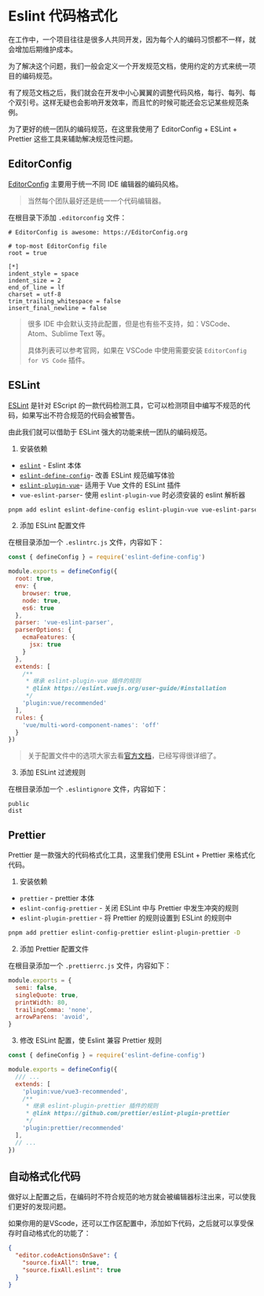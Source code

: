 # Eslint 代码格式化

在工作中，一个项目往往是很多人共同开发，因为每个人的编码习惯都不一样，就会增加后期维护成本。

为了解决这个问题，我们一般会定义一个开发规范文档，使用约定的方式来统一项目的编码规范。

有了规范文档之后，我们就会在开发中小心翼翼的调整代码风格，每行、每列、每个双引号。这样无疑也会影响开发效率，而且忙的时候可能还会忘记某些规范条例。

为了更好的统一团队的编码规范，在这里我使用了 EditorConfig + ESLint + Prettier 这些工具来辅助解决规范性问题。

## EditorConfig

[EditorConfig](https://editorconfig.org/) 主要用于统一不同 IDE 编辑器的编码风格。

> 当然每个团队最好还是统一一个代码编辑器。

在根目录下添加 `.editorconfig` 文件：

```plain
# EditorConfig is awesome: https://EditorConfig.org

# top-most EditorConfig file
root = true

[*]
indent_style = space
indent_size = 2
end_of_line = lf
charset = utf-8
trim_trailing_whitespace = false
insert_final_newline = false
```

> 很多 IDE 中会默认支持此配置，但是也有些不支持，如：VSCode、Atom、Sublime Text 等。
> 
> 具体列表可以参考官网，如果在 VSCode 中使用需要安装 `EditorConfig for VS Code` 插件。

## ESLint

[ESLint](http://eslint.cn/) 是针对 EScript 的一款代码检测工具，它可以检测项目中编写不规范的代码，如果写出不符合规范的代码会被警告。

由此我们就可以借助于 ESLint 强大的功能来统一团队的编码规范。

1. 安装依赖

- [`eslint`](https://github.com/eslint/eslint) - Eslint 本体
- [`eslint-define-config`](https://github.com/Shinigami92/eslint-define-config)- 改善 ESLint 规范编写体验
- [`eslint-plugin-vue`](https://github.com/vuejs/eslint-plugin-vue)- 适用于 Vue 文件的 ESLint 插件
- `vue-eslint-parser`- 使用 `eslint-plugin-vue` 时必须安装的 eslint 解析器

```bash
pnpm add eslint eslint-define-config eslint-plugin-vue vue-eslint-parser -D
```

2. 添加 ESLint 配置文件

在根目录添加一个 `.eslintrc.js` 文件，内容如下：

```javascript
const { defineConfig } = require('eslint-define-config')

module.exports = defineConfig({
  root: true,
  env: {
    browser: true,
    node: true,
    es6: true
  },
  parser: 'vue-eslint-parser',
  parserOptions: {
    ecmaFeatures: {
      jsx: true
    }
  },
  extends: [
    /**
     * 继承 eslint-plugin-vue 插件的规则
     * @link https://eslint.vuejs.org/user-guide/#installation
     */
    'plugin:vue/recommended'
  ],
  rules: {
    'vue/multi-word-component-names': 'off'
  }
})
```

> 关于配置文件中的选项大家去看[官方文档](http://eslint.cn/docs/user-guide/configuring)，已经写得很详细了。

3. 添加 ESLint 过滤规则

在根目录添加一个 `.eslintignore` 文件，内容如下：

```plain
public
dist
```

## Prettier

Prettier 是一款强大的代码格式化工具，这里我们使用 ESLint + Prettier 来格式化代码。

1. 安装依赖

- `prettier` - prettier 本体
- `eslint-config-prettier` - 关闭 ESLint 中与 Prettier 中发生冲突的规则
- `eslint-plugin-prettier` - 将 Prettier 的规则设置到 ESLint 的规则中

```bash
pnpm add prettier eslint-config-prettier eslint-plugin-prettier -D
```

2. 添加 Prettier 配置文件

在根目录添加一个 `.prettierrc.js` 文件，内容如下：

```javascript
module.exports = {
  semi: false,
  singleQuote: true,
  printWidth: 80,
  trailingComma: 'none',
  arrowParens: 'avoid',
}
```

3. 修改 ESLint 配置，使 Eslint 兼容 Prettier 规则

```javascript
const { defineConfig } = require('eslint-define-config')

module.exports = defineConfig({
  /// ...
  extends: [
    'plugin:vue/vue3-recommended',
    /**
     * 继承 eslint-plugin-prettier 插件的规则
     * @link https://github.com/prettier/eslint-plugin-prettier
     */
    'plugin:prettier/recommended'
  ],
  // ...
})
```

## 自动格式化代码

做好以上配置之后，在编码时不符合规范的地方就会被编辑器标注出来，可以使我们更好的发现问题。

如果你用的是VScode，还可以工作区配置中，添加如下代码，之后就可以享受保存时自动格式化的功能了：

```json
{
  "editor.codeActionsOnSave": {
    "source.fixAll": true,
    "source.fixAll.eslint": true
  }
}
```